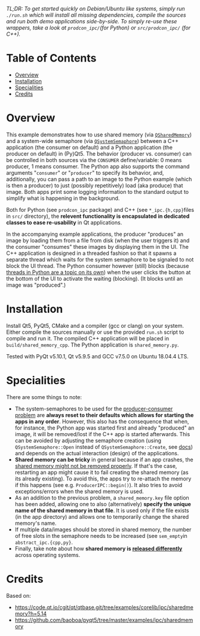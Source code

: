 *TL;DR: To get started quickly on Debian/Ubuntu like systems, simply run `./run.sh` which will install all missing dependencies, compile the sources and run both demo applications side-by-side. To simply re-use these wrappers, take a look at `prodcon_ipc/`(for Python) or `src/prodcon_ipc/` (for C++).*

# Table of Contents  
* [Overview](#overview)
* [Installation](#install)
* [Specialities](#special)
* [Credits](#credits)

# Overview <a name="overview"/>
This example demonstrates how to use shared memory (via [`QSharedMemory`](https://doc.qt.io/qt-5/qsharedmemory.html)) and a system-wide semaphore (via [`QSystemSemaphore`](https://doc.qt.io/qt-5/qsystemsemaphore.html)) between a C++ application (the consumer on default) and a Python application (the producer on default) in (Py)Qt5. The behavior (producer vs. consumer) can be controlled in both sources via the `CONSUMER` define/variable: 0 means producer, 1 means consumer. The Python app also supports the command arguments "`consumer`" or "`producer`" to specify its behavior, and, additionally, you can pass a path to an image to the Python example (which is then a producer) to just (possibly repetitively) load (aka produce) that image. Both apps print some logging information to the standard output to simplify what is happening in the background.

Both for Python (see `prodcon_ipc` package) and C++ (see `*_ipc.{h,cpp}`files in `src/` directory), the **relevent functionality is encapsulated in dedicated classes to ease re-usability** in Qt applications.

In the accompanying example applications, the producer "produces" an image by loading them from a file from disk (when the user triggers it) and the consumer "consumes" these images by displaying them in the UI. The C++ application is designed in a threaded fashion so that it spawns a separate thread which waits for the system semaphore to be signaled to not block the UI thread. The Python consumer however (still) blocks (because [threads in Python are a topic on its own](https://realpython.com/python-gil/#the-impact-on-multi-threaded-python-programs)) when the user clicks the button at the bottom of the UI to activate the waiting (blocking). (It blocks until an image was "produced".)

# Installation <a name="install"/>
Install Qt5, PyQt5, CMake and a compiler (gcc or clang) on your system. Either compile the sources manually or use the provided `run.sh` script to compile and run it. The compiled C++ application will be placed in `build/shared_memory_cpp`. The Python application is `shared_memory.py`.

Tested with PyQt v5.10.1, Qt v5.9.5 and GCC v7.5.0 on Ubuntu 18.04.4 LTS.

# Specialities <a name="special"/>
There are some things to note:
- The system-semaphores to be used for the [producer-consumer problem](https://en.wikipedia.org/wiki/Producer%E2%80%93consumer_problem) are **always reset to their defaults which allows for starting the apps in any order**. However, this also has the consequence that when, for instance, the Python app was started first and already "produced" an image, it will be removed/lost if the C++ app is started afterwards. This can be avoided by adjusting the semaphore creation (using `QSystemSemaphore::Open` instead of `QSystemSemaphore::Create`, see [docs](https://doc.qt.io/qt-5/qsystemsemaphore.html#AccessMode-enum)) and depends on the actual interaction (design) of the applications.
- **Shared memory can be tricky** in general because if an app crashes, the [shared memory might not be removed properly](https://stackoverflow.com/questions/42549904/qsharedmemory-is-not-getting-deleted-on-application-crash). If that's the case, restarting an app might cause it to fail creating the shared memory (as its already existing). To avoid this, the apps try to re-attach the memory if this happens (see e.g. `ProducerIPC::begin()`). It also tries to avoid exceptions/errors when the shared memory is used.
- As an addition to the previous problem, a `shared_memory.key` file option has been added, allowing one to also (alternatively) **specify the unique name of the shared memory in that file**. It is used only if the file exists (in the app directory) and allows one to temporarily change the shared memory's name.
- If multiple data/images should be stored in shared memory, the number of free slots in the semaphore needs to be increased (see `sem_empty`in `abstract_ipc.{cpp,py}`.
- Finally, take note about how **shared memory is [released differently](https://doc.qt.io/qt-5/qsharedmemory.html#details)** across operating systems.

# Credits <a name="credits"/>
Based on:
- https://code.qt.io/cgit/qt/qtbase.git/tree/examples/corelib/ipc/sharedmemory?h=5.14
- https://github.com/baoboa/pyqt5/tree/master/examples/ipc/sharedmemory
